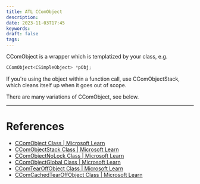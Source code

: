 ```yaml
---
title: ATL CComObject
description: 
date: 2023-11-03T17:45
keywords: 
draft: false
tags:
---
```

CComObject is a wrapper which is templatized by your class, e.g.

```C++
CComObject<CSimpleObject> *pObj;
```

If you're using the object within a function call, use CComObjectStack, which cleans itself up when it goes out of scope.

There are many variations of CComObject, see below.

---
# References

- [CComObject Class | Microsoft Learn](https://learn.microsoft.com/en-us/cpp/atl/reference/ccomobject-class?view=msvc-170)
- [CComObjectStack Class | Microsoft Learn](https://learn.microsoft.com/en-us/cpp/atl/reference/ccomobjectstack-class?view=msvc-170)
- [CComObjectNoLock Class | Microsoft Learn](https://learn.microsoft.com/en-us/cpp/atl/reference/ccomobjectnolock-class?view=msvc-170)
- [CComObjectGlobal Class | Microsoft Learn](https://learn.microsoft.com/en-us/cpp/atl/reference/ccomobjectglobal-class?view=msvc-170)
- [CComTearOffObject Class | Microsoft Learn](https://learn.microsoft.com/en-us/cpp/atl/reference/ccomtearoffobject-class?view=msvc-170)
- [CComCachedTearOffObject Class | Microsoft Learn](https://learn.microsoft.com/en-us/cpp/atl/reference/ccomcachedtearoffobject-class?view=msvc-170)
